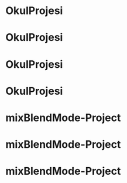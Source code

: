 # OkulProjesi
# OkulProjesi
# OkulProjesi
# OkulProjesi
# mixBlendMode-Project
# mixBlendMode-Project
# mixBlendMode-Project
